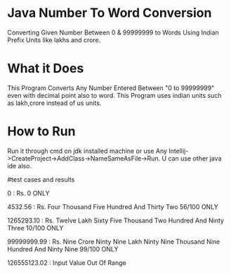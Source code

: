 # Java Number To Word Conversion
Converting Given Number Between 0 & 99999999 to Words Using Indian Prefix Units like lakhs and crore.
# What it Does

This Program Converts Any Number Entered Between "0 to 99999999" even with decimal point also to word.
This Program uses indian units such as lakh,crore instead of us units.

# How to Run
Run it through cmd on jdk installed machine or use Any Intellij->CreateProject->AddClass->NameSameAsFile->Run.
U can use other java ide also.

#test cases and results

0 : Rs. 0 ONLY

4532.56 : Rs. Four Thousand Five Hundred And Thirty Two 56/100 ONLY

1265293.10 : Rs. Twelve Lakh Sixty Five Thousand Two Hundred And Ninty Three 10/100 ONLY

99999999.99 : Rs. Nine Crore Ninty Nine Lakh Ninty Nine Thousand Nine Hundred And Ninty Nine 99/100 ONLY

126555123.02 : Input Value Out Of Range


